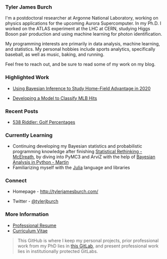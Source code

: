### Tyler James Burch

I'm a postdoctoral researcher at Argonne National Laboratory, working on physics applications for the upcoming Aurora Supercomputer. In my Ph.D. I worked on the ATLAS experiment at the LHC at CERN, studying Higgs Boson pair production and using machine learning for photon identification.

My programming interests are primarily in data analysis, machine learning, and statistics. My personal hobbies include sports analytics, specifically baseball, as well as music, baking, and running.

Feel free to reach out, and be sure to read some of my work on my blog.


### Highlighted Work

- [Using Bayesian Inference to Study Home-Field Advantage in 2020](http://tylerjamesburch.com/blog/baseball/homefield-2020)

- [Developing a Model to Classify MLB Hits](http://tylerjamesburch.com/blog/baseball/hit-classifier-1)

### Recent Posts

- [538 Riddler: Golf Percentages](http://tylerjamesburch.com/blog/misc/fivethirtyeight_golf_percentages)

### Currently Learning

- Continuing developing my Bayesian statistics and probabilistic programming knowledge after finishing [Statistical Rethinking -  McElreath](https://github.com/tjburch/statistical-rethinking-notes), by diving into PyMC3 and ArviZ with the help of [Bayesian Analysis in Python - Martin](https://www.packtpub.com/product/bayesian-analysis-with-python-second-edition/9781789341652)
- Familiarizing myself with the [Julia](https://julialang.org/) language and libraries

### Connect 

- Homepage - http://tylerjamesburch.com/

- Twitter - [@tylerjburch](https://twitter.com/TylerJBurch)


### More Information

- [Professional Resume](http://tylerjamesburch.com/documents/resume.pdf)
- [Curriculum Vitae](http://tylerjamesburch.com/documents/cv.pdf)

> This GitHub is where I keep my personal projects, prior professional work from my PhD lies in [this GitLab](https://gitlab.com/tjburch), and present professional work lies in institutionally protected GitLabs.

<!--
**tjburch/tjburch** is a ✨ _special_ ✨ repository because its `README.md` (this file) appears on your GitHub profile.

Here are some ideas to get you started:

- 🔭 I’m currently working on ...
- 🌱 I’m currently learning ...
- 👯 I’m looking to collaborate on ...
- 🤔 I’m looking for help with ...
- 💬 Ask me about ...
- 📫 How to reach me: ...
- 😄 Pronouns: ...
- ⚡ Fun fact: ...
-->
